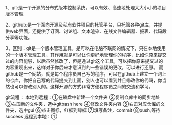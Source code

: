 1、git:是一个开源的分布式版本控制系统，可以有效、高速地处理大大小小的项目版本管理

2、github:是一个面向开源及私有软件项目的托管平台，只托管各种git库，并提供web界面，还提供了订阅、讨论组、文本渲染、在线文件编辑器、报表、代码段分享等功能。

3、区别：git是一个版本管理工具，是可以在电脑不联网的情况下，只在本地使用的一个版本管理工具，其作用就是可以让你更好地管理你的程序，比如你原来提交过的内容能够，以后虽然修改了，但是通过git这个工具，可以把你原来提交过的内容重现出来，这样对于你后来才意识到的一些错误的更改，可以进行还原。
      而github是一个网站，就是每个程序员自己写的程序，可以在github上建立一个网上的仓库，你把自己写的代码提交到上面，别人也可以看到并且修改你的代码，你当然也可以修改别人的。这样开源的方式非常方便程序员之间的交流和学习。

git流程：
本地到远程：①在磁盘中新建一个文件夹
           ②复制仓库中的同步地址
           ③右击新的文件夹，选中gitbash here
           ④修改文件夹内容
           ⑤右击对应仓库的文件夹，选中gui
           ⑥点击图标，红框到绿框
           ⑦填写备注，commit
           ⑧push,等待success
远程到本地：①
                   
